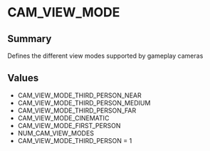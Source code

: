 # CAM_VIEW_MODE

## Summary
Defines the different view modes supported by gameplay cameras

## Values
* CAM_VIEW_MODE_THIRD_PERSON_NEAR
* CAM_VIEW_MODE_THIRD_PERSON_MEDIUM
* CAM_VIEW_MODE_THIRD_PERSON_FAR
* CAM_VIEW_MODE_CINEMATIC
* CAM_VIEW_MODE_FIRST_PERSON
* NUM_CAM_VIEW_MODES
* CAM_VIEW_MODE_THIRD_PERSON = 1